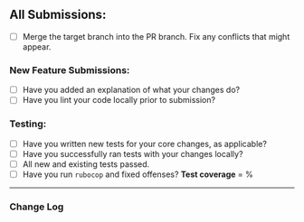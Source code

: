 ## All Submissions:
* [ ] Merge the target branch into the PR branch. Fix any conflicts that might appear.

### New Feature Submissions:
* [ ] Have you added an explanation of what your changes do?
* [ ] Have you lint your code locally prior to submission?

### Testing:
* [ ] Have you written new tests for your core changes, as applicable?
* [ ] Have you successfully ran tests with your changes locally?
* [ ] All new and existing tests passed.
* [ ] Have you run `rubocop` and fixed offenses?
**Test coverage** = %
--------------------------------------------------------------------------------
### Change Log
